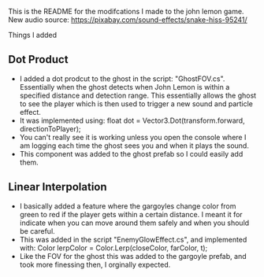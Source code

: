 This is the README for the modifcations I made to the john lemon game.
New audio source: https://pixabay.com/sound-effects/snake-hiss-95241/

Things I added

## Dot Product

- I added a dot prodcut to the ghost in the script: "GhostFOV.cs". Essentially when the
  ghost detects when John Lemon is within a specified distance and detection range.
  This essentially allows the ghost to see the player which is then used to trigger
  a new sound and particle effect.
- It was implemented using: float dot = Vector3.Dot(transform.forward, directionToPlayer);
- You can't really see it is working unless you open the console where I am logging
  each time the ghost sees you and when it plays the sound.
- This component was added to the ghost prefab so I could easily add them.

## Linear Interpolation

- I basically added a feature where the gargoyles change color from green to red if
  the player gets within a certain distance. I meant it for indicate when you can
  move around them safely and when you should be careful.
- This was added in the script "EnemyGlowEffect.cs", and implemented with:
  Color lerpColor = Color.Lerp(closeColor, farColor, t);
- Like the FOV for the ghost this was added to the gargoyle prefab, and took more
  finessing then, I orginally expected.
